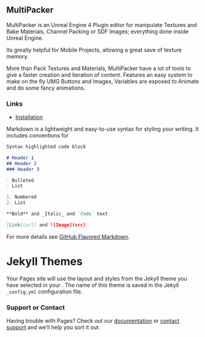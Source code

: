 ## MultiPacker
MultiPacker is an Unreal Engine 4 Plugin editor for manipulate Textures and Bake Materials, Channel Packing or SDF Images; everything done inside Unreal Engine. 

Its greatly helpful for Mobile Projects, allowing a great save of texture memory. 

More than Pack Textures and Materials, MultiPacker have a lot of tools to give a faster creation and iteration of content. Features an easy system to make on the fly UMG Buttons and Images, Variables are exposed to Animate and do some fancy animations.

### Links

- [Installation](https://cheke.github.io/MultiPacker/Doc/Installation)

Markdown is a lightweight and easy-to-use syntax for styling your writing. It includes conventions for

```markdown
Syntax highlighted code block

# Header 1
## Header 2
### Header 3

- Bulleted
- List

1. Numbered
2. List

**Bold** and _Italic_ and `Code` text

[Link](url) and ![Image](src)
```

For more details see [GitHub Flavored Markdown](https://guides.github.com/features/mastering-markdown/).

# Jekyll Themes

Your Pages site will use the layout and styles from the Jekyll theme you have selected in your . The name of this theme is saved in the Jekyll `_config.yml` configuration file.

### Support or Contact

Having trouble with Pages? Check out our [documentation](https://help.github.com/categories/github-pages-basics/) or [contact support](https://github.com/contact) and we’ll help you sort it out.
